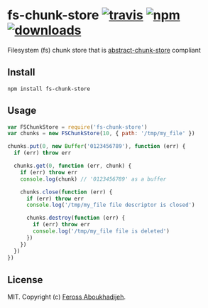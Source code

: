 # fs-chunk-store [![travis][travis-image]][travis-url] [![npm][npm-image]][npm-url] [![downloads][downloads-image]][downloads-url]

[travis-image]: https://img.shields.io/travis/feross/fs-chunk-store.svg?style=flat
[travis-url]: https://travis-ci.org/feross/fs-chunk-store
[npm-image]: https://img.shields.io/npm/v/fs-chunk-store.svg?style=flat
[npm-url]: https://npmjs.org/package/fs-chunk-store
[downloads-image]: https://img.shields.io/npm/dm/fs-chunk-store.svg?style=flat
[downloads-url]: https://npmjs.org/package/fs-chunk-store

Filesystem (fs) chunk store that is [abstract-chunk-store](https://github.com/mafintosh/abstract-chunk-store) compliant

## Install

```
npm install fs-chunk-store
```

## Usage

``` js
var FSChunkStore = require('fs-chunk-store')
var chunks = new FSChunkStore(10, { path: '/tmp/my_file' })

chunks.put(0, new Buffer('0123456789'), function (err) {
  if (err) throw err

  chunks.get(0, function (err, chunk) {
    if (err) throw err
    console.log(chunk) // '0123456789' as a buffer

    chunks.close(function (err) {
      if (err) throw err
      console.log('/tmp/my_file file descriptor is closed')

      chunks.destroy(function (err) {
        if (err) throw err
        console.log('/tmp/my_file file is deleted')
      })
    })
  })
})
```

## License

MIT. Copyright (c) [Feross Aboukhadijeh](http://feross.org).
